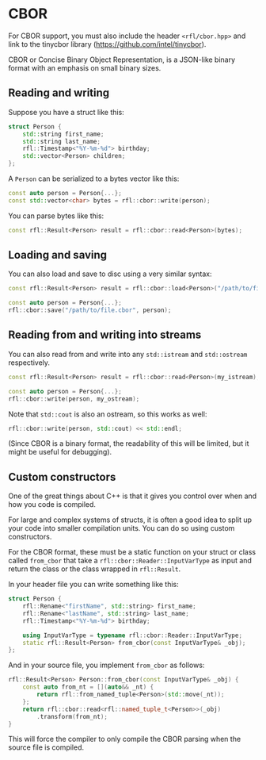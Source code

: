 # CBOR 

For CBOR support, you must also include the header `<rfl/cbor.hpp>` and link to the tinycbor library (https://github.com/intel/tinycbor).

CBOR or Concise Binary Object Representation, is a JSON-like binary format with an emphasis on small binary sizes.

## Reading and writing

Suppose you have a struct like this:

```cpp
struct Person {
    std::string first_name;
    std::string last_name;
    rfl::Timestamp<"%Y-%m-%d"> birthday;
    std::vector<Person> children;
};
```

A `Person` can be serialized to a bytes vector like this:

```cpp
const auto person = Person{...};
const std::vector<char> bytes = rfl::cbor::write(person);
```

You can parse bytes like this:

```cpp
const rfl::Result<Person> result = rfl::cbor::read<Person>(bytes);
```

## Loading and saving

You can also load and save to disc using a very similar syntax:

```cpp
const rfl::Result<Person> result = rfl::cbor::load<Person>("/path/to/file.cbor");

const auto person = Person{...};
rfl::cbor::save("/path/to/file.cbor", person);
```

## Reading from and writing into streams

You can also read from and write into any `std::istream` and `std::ostream` respectively.

```cpp
const rfl::Result<Person> result = rfl::cbor::read<Person>(my_istream);

const auto person = Person{...};
rfl::cbor::write(person, my_ostream);
```

Note that `std::cout` is also an ostream, so this works as well:

```cpp
rfl::cbor::write(person, std::cout) << std::endl;
```

(Since CBOR is a binary format, the readability of this will be limited, but it might be useful for debugging).

## Custom constructors

One of the great things about C++ is that it gives you control over
when and how you code is compiled.

For large and complex systems of structs, it is often a good idea to split up
your code into smaller compilation units. You can do so using custom constructors.

For the CBOR format, these must be a static function on your struct or class called
`from_cbor` that take a `rfl::cbor::Reader::InputVarType` as input and return
the class or the class wrapped in `rfl::Result`.

In your header file you can write something like this:

```cpp
struct Person {
    rfl::Rename<"firstName", std::string> first_name;
    rfl::Rename<"lastName", std::string> last_name;
    rfl::Timestamp<"%Y-%m-%d"> birthday;

    using InputVarType = typename rfl::cbor::Reader::InputVarType;
    static rfl::Result<Person> from_cbor(const InputVarType& _obj);
};
```

And in your source file, you implement `from_cbor` as follows:

```cpp
rfl::Result<Person> Person::from_cbor(const InputVarType& _obj) {
    const auto from_nt = [](auto&& _nt) {
        return rfl::from_named_tuple<Person>(std::move(_nt));
    };
    return rfl::cbor::read<rfl::named_tuple_t<Person>>(_obj)
        .transform(from_nt);
}
```

This will force the compiler to only compile the CBOR parsing when the source file is compiled.
